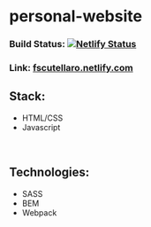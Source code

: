 # personal-website

### Build Status:  [![Netlify Status](https://api.netlify.com/api/v1/badges/156f1922-77df-4e83-a932-b78449e68a9e/deploy-status)](https://app.netlify.com/sites/fscutellaro/deploys)

### Link: [fscutellaro.netlify.com](https://fscutellaro.netlify.com)

## Stack:

- HTML/CSS
- Javascript

<br/>

## Technologies:
- SASS
- BEM
- Webpack
